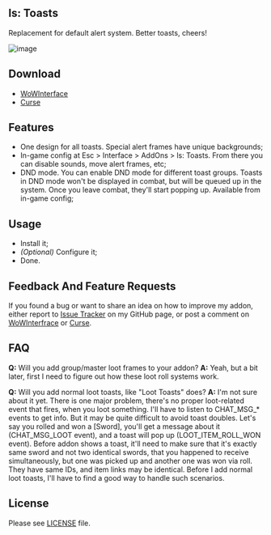 ## ls: Toasts
Replacement for default alert system. Better toasts, cheers!

![image](http://i.imgur.com/PvzX6VF.gif)

## Download
- [WoWInterface](http://www.wowinterface.com/downloads/info24123.html)
- [Curse](http://mods.curse.com/addons/wow/ls-toasts)

## Features
- One design for all toasts. Special alert frames have unique backgrounds;
- In-game config at Esc > Interface > AddOns > ls: Toasts. From there you can disable sounds, move alert frames, etc;
- DND mode. You can enable DND mode for different toast groups. Toasts in DND mode won't be displayed in combat, but will be queued up in the system. Once you leave combat, they'll start popping up. Available from in-game config;

## Usage
- Install it;
- _(Optional)_ Configure it;
- Done.

## Feedback And Feature Requests
If you found a bug or want to share an idea on how to improve my addon, either report to [Issue Tracker](https://github.com/ls-/ls_Toasts/issues) on my GitHub page, or post a comment on [WoWInterfrace](http://www.wowinterface.com/downloads/info24123.html#comments) or [Curse](http://mods.curse.com/addons/wow/ls-toasts#comments).

## FAQ
**Q:** Will you add group/master loot frames to your addon?
**A:** Yeah, but a bit later, first I need to figure out how these loot roll systems work.

**Q:** Will you add normal loot toasts, like "Loot Toasts" does?
**A:** I'm not sure about it yet. There is one major problem, there's no proper loot-related event that fires, when you loot something. I'll have to listen to CHAT_MSG_* events to get info. But it may be quite difficult to avoid toast doubles. Let's say you rolled and won a [Sword], you'll get a message about it (CHAT_MSG_LOOT event), and a toast will pop up (LOOT_ITEM_ROLL_WON event). Before addon shows a toast, it'll need to make sure that it's exactly same sword and not two identical swords, that you happened to receive simultaneously, but one was picked up and another one was won via roll. They have same IDs, and item links may be identical. Before I add normal loot toasts, I'll have to find a good way to handle such scenarios.

## License
Please see [LICENSE](https://github.com/ls-/ls_Toasts/blob/master/LICENSE.txt) file.

